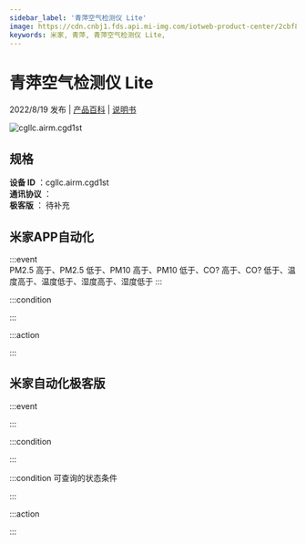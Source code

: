 ```yaml
---
sidebar_label: '青萍空气检测仪 Lite'
image: https://cdn.cnbj1.fds.api.mi-img.com/iotweb-product-center/2cbf84f93eee89d92ff606ee3d90dc14_1646389533021.png?GalaxyAccessKeyId=AKVGLQWBOVIRQ3XLEW&Expires=9223372036854775807&Signature=e4OdMVRwq1hC1VoYzfJ+IxbcFoA=
keywords: 米家, 青萍, 青萍空气检测仪 Lite, 
---
```

# 青萍空气检测仪 Lite

2022/8/19 发布 | [产品百科](https://home.mi.com/webapp/content/baike/product/index.html?model=cgllc.airm.cgd1st/) | [说明书](https://home.mi.com/views/introduction.html?model=cgllc.airm.cgd1st&region=cn)

![cgllc.airm.cgd1st](https://cdn.cnbj1.fds.api.mi-img.com/iotweb-product-center/2cbf84f93eee89d92ff606ee3d90dc14_1646389533021.png?GalaxyAccessKeyId=AKVGLQWBOVIRQ3XLEW&Expires=9223372036854775807&Signature=e4OdMVRwq1hC1VoYzfJ+IxbcFoA=)

## 规格  
> 
**设备 ID** ：cgllc.airm.cgd1st  
**通讯协议** ：  
**极客版**  ： 待补充 


## 米家APP自动化  

:::event  
PM2.5 高于、PM2.5 低于、PM10 高于、PM10 低于、CO? 高于、CO? 低于、温度高于、温度低于、湿度高于、湿度低于
:::

:::condition  

:::

:::action   

:::

## 米家自动化极客版  

:::event  

:::

:::condition  

:::

:::condition 可查询的状态条件  

:::

:::action  

:::

        
